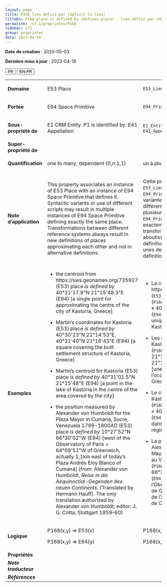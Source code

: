 ```yaml
---
layout: page
title: P168 lieu défini par (définit le lieu)
titleEn: P168 place is defined by (defines place) - lieu défini par (définit le lieu)
permalink: /v7.1/proprietes/P168
sidebar: v71
group: proprietes
date: 2023-04-18
---
```


**Date de création** : 2020-05-03

**Dernière mise à jour** : 2023-04-18

<div class="lang-buttons">
  <button id="fr" class="activate">FR</button>
  <button id="en-fr">EN-FR</button>
</div>

<table>
<tbody>
<tr>
<td><strong>Domaine</strong></td>
<td class="en">
<p>E53 Place</p>
</td>
<td>
<p><code class="language-plaintext highlighter-rouge">E53_Lieu</code></p>
</td>
</tr>
<tr>
<td><strong>Portée</strong></td>
<td class="en">
<p>E94 Space Primitive</p>
</td>
<td>
<p><code class="language-plaintext highlighter-rouge">E94_Primitive_spatiale</code></p>
</td>
</tr>
<tr>
<td><strong>Sous-propriété de</strong></td>
<td class="en">
<p>E1 CRM Entity. P1 is identified by: E41 Appellation</p>
</td>
<td>
<p><code class="language-plaintext highlighter-rouge">E1_Entité_CRM</code>. <code class="language-plaintext highlighter-rouge">P1_est_identifié_par</code> :  <code class="language-plaintext highlighter-rouge">E41_Appellation</code></p>
</td>
</tr>
<tr>
<td><strong>Super-propriété de</strong></td>
<td class="en">
</td>
<td>
</td>
</tr>
<tr>
<td><strong>Quantification</strong></td>
<td class="en">
<p>one to many, dependent (0,n:1,1)</p>
</td>
<td>
<p>un à plusieurs, dépendant (0,n:1,1)</p>
</td>
</tr>
<tr>
<td><strong>Note d’application</strong></td>
<td class="en">
<p>This property associates an instance of E53 Place with an instance of E94 Space Primitive that defines it. Syntactic variants or use of different scripts may result in multiple instances of E94 Space Primitive defining exactly the same place. Transformations between different reference systems always result in new definitions of places approximating each other and not in alternative definitions.</p>
</td>
<td>
<p>Cette propriété associe une instance de <code class="language-plaintext highlighter-rouge">E53_Lieu</code> à une instance de <code class="language-plaintext highlighter-rouge">E94_Primitive_spatiale</code> qui la définit. Les variantes syntaxiques ou l’utilisation de différentes écritures peuvent mener à plusieurs instances de  <code class="language-plaintext highlighter-rouge">E94_Primitive_spatiale</code> définissant exactement le même lieu. Les transformations d’un référentiel à un autre aboutissent toujours à de nouvelles définitions des lieux se rapprochant les unes des autres et non pas à des définitions alternatives.</p>
</td>
</tr>
<tr>
<td><strong>Exemples</strong></td>
<td class="en">
<ul>
<li><p>the centroid from https://sws.geonames.org/735927 (E53) place <em>is defined by</em> 40°31'17.9"N 21°15'48.3"E (E94) [a single point for approximating the centre of the city of Kastoria, Greece]</p>
</li>
<li><p>Martin’s coordinates for Kastoria (E53) place <em>is defined by</em> 40°30'23"N 21°14'53"E, 40°31'40"N 21°16'43"E (E94) [a square covering the built settlement structure of Kastoria, Greece]</p>
</li>
<li><p>Martin’s centroid for Kastoria (E53) place<em> is defined by</em> 40°31'01.5"N 21°15'48"E (E94) [a point in the lake of Kastoria in the centre of the area covered by the city]</p>
</li>
<li><p>the position measured by Alexander von Humboldt for the Plaza Mayor in Cumaná, Sucre, Venezuela 1799-1800AD (E53) place <em>is defined by</em> 10°27'52"N 66°30'02"W (E94) [west of the Observatory of Paris = 64°09'51"W of Greenwich, actually 1,1km east of today’s Plaza Andrés Eloy Blanco of Cumaná] (from: Alexander von Humboldt, <em>Reise in die Aequinoctial-Gegenden des neuen Continents.</em> (Translated by Hermann Hauff). The only translation authorized by Alexander von Humboldt; editor: J. G. Cotta, Stuttgart 1859–60)</p>
</li>
</ul>
</td>
<td>
<ul>
<li><p>Le centroïde du lieu https://sws.geonames.org/735927 (<code class="language-plaintext highlighter-rouge">E53_Lieu</code>) est défini par (<code class="language-plaintext highlighter-rouge">P168_lieu_défini_par</code>) « 40°31'17.9"N 21°15'48.3"E » (<code class="language-plaintext highlighter-rouge">E94_Primitive_spatiale</code>) [un point unique estimant le centre de la ville de Kastoria en Grèce]</p>
</li>
<li><p>Les coordonnées de Martin pour le lieu Kastoria (<code class="language-plaintext highlighter-rouge">E53_Lieu</code>) sont définies par (<code class="language-plaintext highlighter-rouge">P168_lieu_défini_par</code>) « 40°30'23"N 21°14'53"E, 40°31'40"N 21°16'43"E » (<code class="language-plaintext highlighter-rouge">E94_Primitive_spatiale</code>) [une surface couvrant la structure de l’occupation de la ville de Kastoria en Grèce]</p>
</li>
<li><p>Le centroïde de Martin pour le lieu Kastoria (<code class="language-plaintext highlighter-rouge">E53_Lieu</code>) est défini par (<code class="language-plaintext highlighter-rouge">P168_lieu_défini_par</code>) « 40°31'01.5"N 21°15'48"E » (<code class="language-plaintext highlighter-rouge">E94_Primitive_spatiale</code>) [un point dans le lac de Kastoria au centre de la région couvert par la ville] </p>
</li>
<li><p>La position géographique mesurée par Alexander von Humboldt pour la Plaza Mayor à Cumaná, dans l’État de Sucre au Venezuela (<code class="language-plaintext highlighter-rouge">E53_Lieu</code>) est définie par (<code class="language-plaintext highlighter-rouge">P168_lieu_défini_par</code>) « 10°27'52"N 66°30'02"W » (<code class="language-plaintext highlighter-rouge">E94_Primitive_spatiale</code>) [à l’ouest de l’Observatoire de Paris = 64°09'51"W de Greenwich, soit 1,1 kilomètre à l’est de l’actuelle Plaza Andrés Eloy Blanco de Cumaná] (von Humboldt, 1859)</p>
</li>
</ul>
</td>
</tr>
<tr>
<td><strong>Logique</strong></td>
<td class="en">
<p>P168(x,y) ⇒ E53(x)</p>
<p>P168(x,y) ⇒ E94(y)</p>
</td>
<td>
<p>P168(x,y) ⇒ E53(x)</p>
<p>P168(x,y) ⇒ E94(y)</p>
</td>
</tr>
<tr>
<td><strong>Propriétés</strong></td>
<td class="en">
</td>
<td>
</td>
</tr>
<tr>
<td><strong><em>Note traducteur</em></strong></td>
<td colspan="2">
</td>
</tr>
<tr>
<td><strong><em>Références</em></strong></td>
<td colspan="2">
<p><em></em></p>
</td>
</tr>
</tbody>
</table>

				